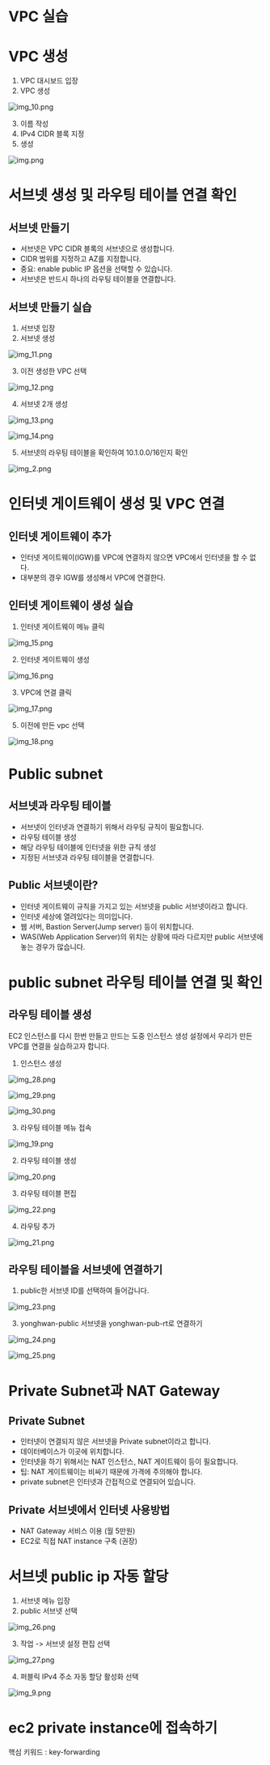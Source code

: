 # VPC 실습

# VPC 생성

1. VPC 대시보드 입장
2. VPC 생성

![img_10.png](img_10.png)

3. 이름 작성
4. IPv4 CIDR 블록 지정
5. 생성

![img.png](img.png)

# 서브넷 생성 및 라우팅 테이블 연결 확인

## 서브넷 만들기

- 서브넷은 VPC CIDR 블록의 서브넷으로 생성합니다.
- CIDR 범위를 지정하고 AZ를 지정합니다.
- 중요: enable public IP 옵션을 선택할 수 있습니다.
- 서브넷은 반드시 하나의 라우팅 테이블을 연결합니다.

## 서브넷 만들기 실습

1. 서브넷 입장
2. 서브넷 생성

![img_11.png](img_11.png)

3. 이전 생성한 VPC 선택

![img_12.png](img_12.png)

4. 서브넷 2개 생성

![img_13.png](img_13.png)

![img_14.png](img_14.png)

5. 서브넷의 라우팅 테이블을 확인하여 10.1.0.0/16인지 확인

![img_2.png](img_2.png)

# 인터넷 게이트웨이 생성 및 VPC 연결

## 인터넷 게이트웨이 추가

- 인터넷 게이트웨이(IGW)를 VPC에 연결하지 않으면 VPC에서 인터넷을 할 수 없다.
- 대부분의 경우 IGW를 생성해서 VPC에 연결한다.

## 인터넷 게이트웨이 생성 실습

1. 인터넷 게이트웨이 메뉴 클릭

![img_15.png](img_15.png)

2. 인터넷 게이트웨이 생성

![img_16.png](img_16.png)

3. VPC에 연결 클릭

![img_17.png](img_17.png)

5. 이전에 만든 vpc 선택

![img_18.png](img_18.png)

# Public subnet

## 서브넷과 라우팅 테이블

- 서브넷이 인터넷과 연결하기 위해서 라우팅 규칙이 필요합니다.
- 라우팅 테이블 생성
- 해당 라우팅 테이블에 인터넷을 위한 규칙 생성
- 지정된 서브넷과 라우팅 테이블을 연결합니다.

## Public 서브넷이란?

- 인터넷 게이트웨이 규칙을 가지고 있는 서브넷을 public 서브넷이라고 합니다.
- 인터넷 세상에 열려있다는 의미입니다.
- 웹 서버, Bastion Server(Jump server) 등이 위치합니다.
- WAS(Web Application Server)의 위치는 상황에 따라 다르지만 public 서브넷에 놓는 경우가 많습니다.

# public subnet 라우팅 테이블 연결 및 확인

## 라우팅 테이블 생성

EC2 인스턴스를 다시 한번 만들고 만드는 도중 인스턴스 생성 설정에서 우리가 만든 VPC를 연결을 실습하고자 합니다.

1. 인스턴스 생성

![img_28.png](img_28.png)

![img_29.png](img_29.png)

![img_30.png](img_30.png)

3. 라우팅 테이블 메뉴 접속

![img_19.png](img_19.png)

2. 라우팅 테이블 생성

![img_20.png](img_20.png)

3. 라우팅 테이블 편집

![img_22.png](img_22.png)

4. 라우팅 추가

![img_21.png](img_21.png)

## 라우팅 테이블을 서브넷에 연결하기

1. public한 서브넷 ID를 선택하여 들어갑니다.

![img_23.png](img_23.png)

3. yonghwan-public 서브넷을 yonghwan-pub-rt로 연결하기

![img_24.png](img_24.png)

![img_25.png](img_25.png)

# Private Subnet과 NAT Gateway

## Private Subnet

- 인터넷이 연결되지 않은 서브넷을 Private subnet이라고 합니다.
- 데이터베이스가 이곳에 위치합니다.
- 인터넷을 하기 위해서는 NAT 인스턴스, NAT 게이트웨이 등이 필요합니다.
- 팁: NAT 게이트웨이는 비싸기 때문에 가격에 주의해야 합니다.
- private subnet은 인터넷과 간접적으로 연결되어 있습니다.

## Private 서브넷에서 인터넷 사용방법

- NAT Gateway 서비스 이용 (월 5만원)
- EC2로 직접 NAT instance 구축 (권장)

# 서브넷 public ip 자동 할당

1. 서브넷 메뉴 입장
2. public 서브넷 선택

![img_26.png](img_26.png)

3. 작업 -> 서브넷 설정 편집 선택

![img_27.png](img_27.png)

4. 퍼블릭 IPv4 주소 자동 할당 활성화 선택

![img_9.png](img_9.png)

# ec2 private instance에 접속하기

핵심 키워드 : key-forwarding

